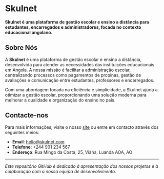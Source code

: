 # Skulnet

**Skulnet é uma plataforma de gestão escolar e ensino a distância para estudantes, encarregados e administradores, focada no contexto educacional angolano.**

## Sobre Nós

A **Skulnet** é uma plataforma de gestão escolar e ensino a distância, desenvolvida para atender as necessidades das instituições educacionais em Angola. A nossa missão é facilitar a administração escolar, centralizando processos como pagamentos de propinas, gestão de avaliações e comunicação entre estudantes, professores e encarregados.

Com uma abordagem focada na eficiência e simplicidade, a Skulnet ajuda a otimizar a gestão escolar, proporcionando uma solução moderna para melhorar a qualidade e organização do ensino no país.


## Contacte-nos

Para mais informações, visite o nosso [site](https://skulnet.com) ou entre em contacto através dos seguintes meios:

- **Email**: hello@skulnet.com
- **Telefone**: +244 901 234 567
- **Endereço**: Rua Mingo da Costa, 25, Viana, Luanda AOA, AO

---

*Este repositório GitHub é dedicado à apresentação dos nossos projetos e à colaboração com a nossa equipa de desenvolvimento.*
